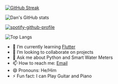 
[![GitHub Streak](https://github-readme-streak-stats.herokuapp.com?user=danalvin&theme=dark&hide_border=true&date_format=j%20M%5B%20Y%5D&fire=DD2727)](https://git.io/streak-stats)

![Dan's GitHub stats](https://github-readme-stats.vercel.app/api?username=danalvin&show_icons=true&theme=radical)

[![spotify-github-profile](https://spotify-github-profile.vercel.app/api/view?uid=sd72wedl9k0n5inyvxvn783a1&cover_image=true&theme=natemoo-re&show_offline=false&background_color=121212&interchange=false&bar_color=53b14f&bar_color_cover=false)](https://github.com/kittinan/spotify-github-profile)

![Top Langs](https://github-readme-stats.vercel.app/api/top-langs/?username=danalvin&hide_progress=true)
- 🌱 I’m currently learning [Flutter](https://github.com/flutter/flutter)
- 👯 I’m looking to collaborate on projects
- 💬 Ask me about Python and Smart Water Meters
- 📫 How to reach me: [Email](mailto:mungaiwaituika@gmail.com)
- 😄 Pronouns: He/Him
- ⚡ Fun fact: I can Play  Guitar and Piano

<!--
**danalvin/danalvin** is a ✨ _special_ ✨ repository because its `README.md` (this file) appears on your GitHub profile.

Here are some ideas to get you started:

- 🔭 I’m currently working on ...
- 🌱 I’m currently learning ...
- 👯 I’m looking to collaborate on ...
- 🤔 I’m looking for help with ...
- 💬 Ask me about ...
- 📫 How to reach me: ...
- 😄 Pronouns: ...
- ⚡ Fun fact: ...
-->
